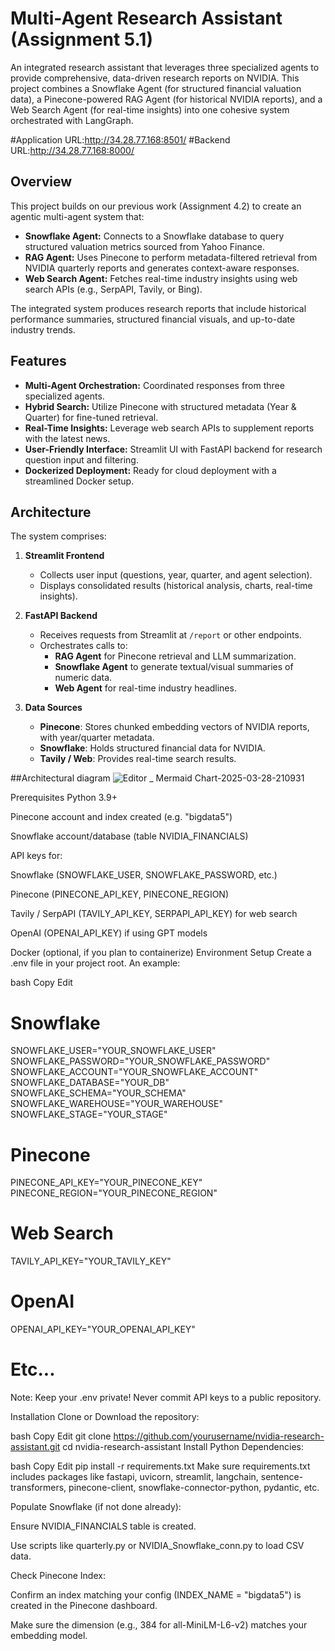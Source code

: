 # Multi-Agent Research Assistant (Assignment 5.1)

An integrated research assistant that leverages three specialized agents to provide comprehensive, data-driven research reports on NVIDIA. This project combines a Snowflake Agent (for structured financial valuation data), a Pinecone-powered RAG Agent (for historical NVIDIA reports), and a Web Search Agent (for real-time insights) into one cohesive system orchestrated with LangGraph.

#Application URL:http://34.28.77.168:8501/
#Backend URL:http://34.28.77.168:8000/

## Overview

This project builds on our previous work (Assignment 4.2) to create an agentic multi-agent system that:
- **Snowflake Agent:** Connects to a Snowflake database to query structured valuation metrics sourced from Yahoo Finance.
- **RAG Agent:** Uses Pinecone to perform metadata-filtered retrieval from NVIDIA quarterly reports and generates context-aware responses.
- **Web Search Agent:** Fetches real-time industry insights using web search APIs (e.g., SerpAPI, Tavily, or Bing).

The integrated system produces research reports that include historical performance summaries, structured financial visuals, and up-to-date industry trends.

## Features

- **Multi-Agent Orchestration:** Coordinated responses from three specialized agents.
- **Hybrid Search:** Utilize Pinecone with structured metadata (Year & Quarter) for fine-tuned retrieval.
- **Real-Time Insights:** Leverage web search APIs to supplement reports with the latest news.
- **User-Friendly Interface:** Streamlit UI with FastAPI backend for research question input and filtering.
- **Dockerized Deployment:** Ready for cloud deployment with a streamlined Docker setup.

## Architecture

The system comprises:

1. **Streamlit Frontend**  
   - Collects user input (questions, year, quarter, and agent selection).  
   - Displays consolidated results (historical analysis, charts, real-time insights).

2. **FastAPI Backend**  
   - Receives requests from Streamlit at `/report` or other endpoints.  
   - Orchestrates calls to:
     - **RAG Agent** for Pinecone retrieval and LLM summarization.
     - **Snowflake Agent** to generate textual/visual summaries of numeric data.
     - **Web Agent** for real-time industry headlines.

3. **Data Sources**  
   - **Pinecone**: Stores chunked embedding vectors of NVIDIA reports, with year/quarter metadata.  
   - **Snowflake**: Holds structured financial data for NVIDIA.  
   - **Tavily / Web**: Provides real-time search results.


##Architectural diagram
![Editor _ Mermaid Chart-2025-03-28-210931](https://github.com/user-attachments/assets/b81d7565-6e0d-4843-a28c-8e00cb9eb13e)

Prerequisites
Python 3.9+

Pinecone account and index created (e.g. "bigdata5")

Snowflake account/database (table NVIDIA_FINANCIALS)

API keys for:

Snowflake (SNOWFLAKE_USER, SNOWFLAKE_PASSWORD, etc.)

Pinecone (PINECONE_API_KEY, PINECONE_REGION)

Tavily / SerpAPI (TAVILY_API_KEY, SERPAPI_API_KEY) for web search

OpenAI (OPENAI_API_KEY) if using GPT models

Docker (optional, if you plan to containerize)
Environment Setup
Create a .env file in your project root. An example:

bash
Copy
Edit
# Snowflake
SNOWFLAKE_USER="YOUR_SNOWFLAKE_USER"
SNOWFLAKE_PASSWORD="YOUR_SNOWFLAKE_PASSWORD"
SNOWFLAKE_ACCOUNT="YOUR_SNOWFLAKE_ACCOUNT"
SNOWFLAKE_DATABASE="YOUR_DB"
SNOWFLAKE_SCHEMA="YOUR_SCHEMA"
SNOWFLAKE_WAREHOUSE="YOUR_WAREHOUSE"
SNOWFLAKE_STAGE="YOUR_STAGE"

# Pinecone
PINECONE_API_KEY="YOUR_PINECONE_KEY"
PINECONE_REGION="YOUR_PINECONE_REGION"

# Web Search
TAVILY_API_KEY="YOUR_TAVILY_KEY"

# OpenAI
OPENAI_API_KEY="YOUR_OPENAI_API_KEY"

# Etc...
Note: Keep your .env private! Never commit API keys to a public repository.

Installation
Clone or Download the repository:

bash
Copy
Edit
git clone https://github.com/yourusername/nvidia-research-assistant.git
cd nvidia-research-assistant
Install Python Dependencies:

bash
Copy
Edit
pip install -r requirements.txt
Make sure requirements.txt includes packages like fastapi, uvicorn, streamlit, langchain, sentence-transformers, pinecone-client, snowflake-connector-python, pydantic, etc.

Populate Snowflake (if not done already):

Ensure NVIDIA_FINANCIALS table is created.

Use scripts like quarterly.py or NVIDIA_Snowflake_conn.py to load CSV data.

Check Pinecone Index:

Confirm an index matching your config (INDEX_NAME = "bigdata5") is created in the Pinecone dashboard.

Make sure the dimension (e.g., 384 for all-MiniLM-L6-v2) matches your embedding model.
